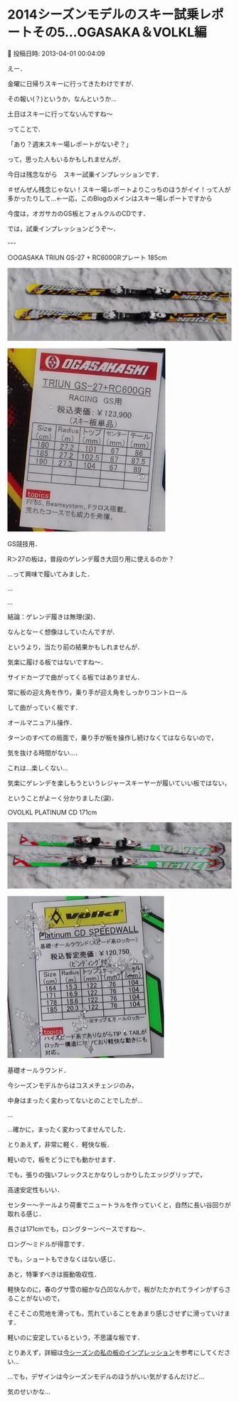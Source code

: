 # 2014シーズンモデルのスキー試乗レポートその5…OGASAKA＆VOLKL編

📅 投稿日時: 2013-04-01 00:04:09

えー．





金曜に日帰りスキーに行ってきたわけですが．


その報い(？)というか，なんというか…


土日はスキーに行ってないんですね～





ってことで．


「あり？週末スキー場レポートがないぞ？」


って，思った人もいるかもしれませんが．





今日は残念ながら　スキー試乗インプレッションです．


＃ぜんぜん残念じゃない！スキー場レポートよりこっちのほうがイイ！って人が多かったりして…←一応，このBlogのメインはスキー場レポートですから





今度は，オガサカのGS板とフォルクルのCDです．


では，試乗インプレッションどうぞ～．


---[]()





○OGASAKA TRIUN GS-27 + RC600GRプレート 185cm 




![ffd69909ef39cbd8126b365616c5021d.jpg](images/ffd69909ef39cbd8126b365616c5021d.jpg)









![1ca701664be558cda7197f66e45d7f3c.jpg](images/1ca701664be558cda7197f66e45d7f3c.jpg)




GS競技用．


R＞27の板は，普段のゲレンデ履き大回り用に使えるのか？


…って興味で履いてみました．


…


…


結論：ゲレンデ履きは無理(涙)．





なんとなーく想像はしていたんですが．


というより，当たり前の結果かもしれませんが．


気楽に履ける板ではないですね～．


サイドカーブで曲がってくる板ではありません．


常に板の迎え角を作り，乗り手が迎え角をしっかりコントロール


して曲がっていく板です．


オールマニュアル操作．


ターンのすべての局面で，乗り手が板を操作し続けなくてはならないので，


気を抜ける時間がない…．


これは…楽しくない…


気楽にゲレンデを楽しもうというレジャースキーヤーが履いていい板ではない，


ということがよーく分かりました(涙)．[]()








○VOLKL PLATINUM CD 171cm




![04390d890d91b5f86eb80fdc5ea6f52c.jpg](images/04390d890d91b5f86eb80fdc5ea6f52c.jpg)









![d085a451ead534635809c26d9b6bf3ac.jpg](images/d085a451ead534635809c26d9b6bf3ac.jpg)




基礎オールラウンド．


今シーズンモデルからはコスメチェンジのみ，


中身はまったく変わってないとのことでしたが…


…


…確かに，まったく変わってませんでした．





とりあえず，非常に軽く．軽快な板．


軽いので，板をどうにでも動かせます．


でも，張りの強いフレックスとかなりしっかりしたエッジグリップで，


高速安定性もいい．


センター～テールより荷重でニュートラルを作っていくと，自然に長い谷回りが取れる感じ．


長さは171cmでも，ロングターンベースですね～．


ロング～ミドルが得意です．


でも，ショートもできなくはない感じ．


あと，特筆すべきは振動吸収性．


軽快なのに，春のグサ雪の細かな凸凹なんかで，板がたたかれてラインがずらさることがないので，


そこそこの荒地を滑っても，荒れていることをあまり感じさせずに滑っていけます．


軽いのに安定しているという，不思議な板です．


とりあえず，詳細は[今シーズンの私の板のインプレッション](eec1cf9a5dc6ca80d2cc00927ae82b791.md)を参考にしてください…





…でも，デザインは今シーズンモデルのほうがいい気がするんだけど…


気のせいかな…
